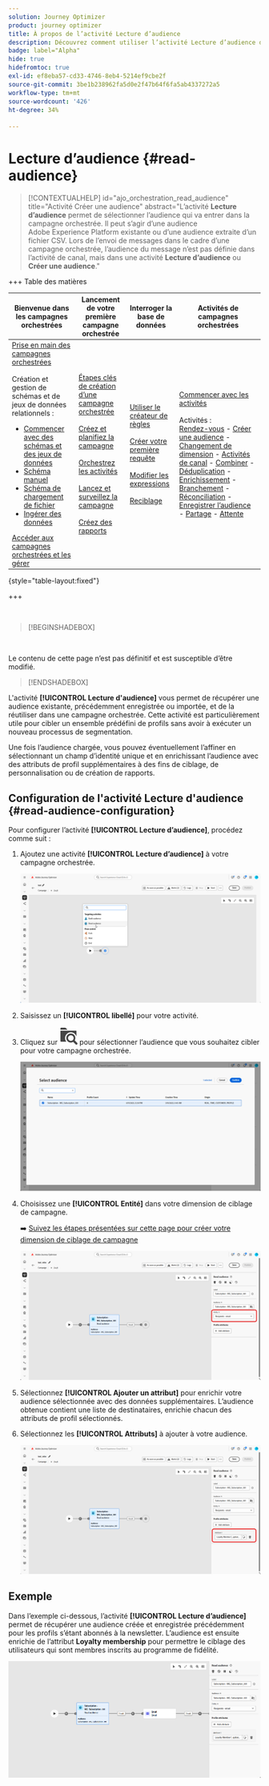 ```yaml
---
solution: Journey Optimizer
product: journey optimizer
title: À propos de l’activité Lecture d’audience
description: Découvrez comment utiliser l’activité Lecture d’audience dans une campagne orchestrée
badge: label="Alpha"
hide: true
hidefromtoc: true
exl-id: ef8eba57-cd33-4746-8eb4-5214ef9cbe2f
source-git-commit: 3be1b238962fa5d0e2f47b64f6fa5ab4337272a5
workflow-type: tm+mt
source-wordcount: '426'
ht-degree: 34%

---
```


# Lecture d’audience {#read-audience}


>[!CONTEXTUALHELP]
>id="ajo_orchestration_read_audience"
>title="Activité Créer une audience"
>abstract="L’activité **Lecture d’audience** permet de sélectionner l’audience qui va entrer dans la campagne orchestrée. Il peut s’agir d’une audience Adobe Experience Platform existante ou d’une audience extraite d’un fichier CSV. Lors de l’envoi de messages dans le cadre d’une campagne orchestrée, l’audience du message n’est pas définie dans l’activité de canal, mais dans une activité **Lecture d’audience** ou **Créer une audience**."


+++ Table des matières

| Bienvenue dans les campagnes orchestrées | Lancement de votre première campagne orchestrée | Interroger la base de données | Activités de campagnes orchestrées |
|---|---|---|---|
| [Prise en main des campagnes orchestrées](../gs-orchestrated-campaigns.md)<br/><br/>Création et gestion de schémas et de jeux de données relationnels :</br> <ul><li>[Commencer avec des schémas et des jeux de données](../gs-schemas.md)</li><li>[Schéma manuel](../manual-schema.md)</li><li>[Schéma de chargement de fichier](../file-upload-schema.md)</li><li>[Ingérer des données](../ingest-data.md)</li></ul>[Accéder aux campagnes orchestrées et les gérer](../access-manage-orchestrated-campaigns.md) | [Étapes clés de création d’une campagne orchestrée](../gs-campaign-creation.md)<br/><br/>[Créez et planifiez la campagne](../create-orchestrated-campaign.md)<br/><br/>[Orchestrez les activités](../orchestrate-activities.md)<br/><br/>[Lancez et surveillez la campagne](../start-monitor-campaigns.md)<br/><br/>[Créez des rapports](../reporting-campaigns.md) | [Utiliser le créateur de règles](../orchestrated-rule-builder.md)<br/><br/>[Créer votre première requête](../build-query.md)<br/><br/>[Modifier les expressions](../edit-expressions.md)<br/><br/>[Reciblage](../retarget.md) | [Commencer avec les activités](about-activities.md)<br/><br/>Activités :<br/>[Rendez-vous](and-join.md) - [Créer une audience](build-audience.md) - [Changement de dimension](change-dimension.md) - [Activités de canal](channels.md) - [Combiner](combine.md) - [Déduplication](deduplication.md) - [Enrichissement](enrichment.md) - [Branchement](fork.md) - [Réconciliation](reconciliation.md) - [Enregistrer l’audience](save-audience.md) - [Partage](split.md) - [Attente](wait.md) |

{style="table-layout:fixed"}

+++


<br/>

>[!BEGINSHADEBOX]

</br>

Le contenu de cette page n’est pas définitif et est susceptible d’être modifié.

>[!ENDSHADEBOX]

L&#39;activité **[!UICONTROL Lecture d&#39;audience]** vous permet de récupérer une audience existante, précédemment enregistrée ou importée, et de la réutiliser dans une campagne orchestrée. Cette activité est particulièrement utile pour cibler un ensemble prédéfini de profils sans avoir à exécuter un nouveau processus de segmentation.

Une fois l’audience chargée, vous pouvez éventuellement l’affiner en sélectionnant un champ d’identité unique et en enrichissant l’audience avec des attributs de profil supplémentaires à des fins de ciblage, de personnalisation ou de création de rapports.

## Configuration de l&#39;activité Lecture d&#39;audience {#read-audience-configuration}

Pour configurer l’activité **[!UICONTROL Lecture d’audience]**, procédez comme suit :

1. Ajoutez une activité **[!UICONTROL Lecture d’audience]** à votre campagne orchestrée.

   ![](../assets/read-audience-1.png)

1. Saisissez un **[!UICONTROL libellé]** pour votre activité.

1. Cliquez sur ![icône de recherche de dossier](../assets/do-not-localize/folder-search.svg) pour sélectionner l’audience que vous souhaitez cibler pour votre campagne orchestrée.

   ![](../assets/read-audience-2.png)

1. Choisissez une **[!UICONTROL Entité&#x200B;]** dans votre dimension de ciblage de campagne.

   ➡️ [Suivez les étapes présentées sur cette page pour créer votre dimension de ciblage de campagne](../target-dimension.md)

   ![](../assets/read-audience-3.png)

1. Sélectionnez **[!UICONTROL Ajouter un attribut]** pour enrichir votre audience sélectionnée avec des données supplémentaires. L’audience obtenue contient une liste de destinataires, enrichie chacun des attributs de profil sélectionnés.

1. Sélectionnez les **[!UICONTROL Attributs]** à ajouter à votre audience.

   ![](../assets/read-audience-4.png)

## Exemple

Dans l’exemple ci-dessous, l’activité **[!UICONTROL Lecture d’audience]** permet de récupérer une audience créée et enregistrée précédemment pour les profils s’étant abonnés à la newsletter. L’audience est ensuite enrichie de l’attribut **Loyalty membership** pour permettre le ciblage des utilisateurs qui sont membres inscrits au programme de fidélité.

![](../assets/read-audience-5.png)
